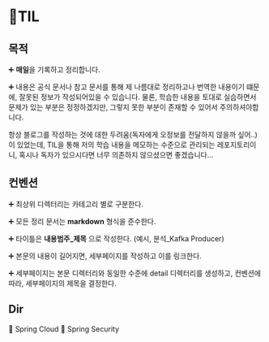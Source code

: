 # 📖TIL

## 목적
➕ **매일**을 기록하고 정리합니다.

➕ 내용은 공식 문서나 참고 문서를 통해 제 나름대로 정리하고나 번역한 내용이기 떄문에, 잘못된 정보가 작성되어있을 수 있습니다. 물론, 학습한 내용을 토대로 실습하면서 문제가 있는 부분은 정정하겠지만, 그렇지 못한 부분이 존재할 수 있어서 주의하셔야합니다.

항상 블로그를 작성하는 것에 대한 두려움(독자에게 오정보를 전달하지 않을까 싶어..)이 있었는데, TIL을 통해 저의 학습 내용을 메모하는 수준으로 관리되는 레포지토리이니, 혹시나 독자가 있으시다면 너무 의존하지 않으셨으면 좋겠습니다...

## 컨벤션
➕ 최상위 디렉터리는 카테고리 별로 구분한다.

➕ 모든 정리 문서는 **markdown** 형식을 준수한다.

➕ 타이틀은 **내용범주_제목** 으로 작성한다. (예시, 분석_Kafka Producer)

➕ 본문의 내용이 길어지면, 세부페이지를 작성하고 이를 링크한다.

➕ 세부페이지는 본문 디렉터리와 동일한 수준에 detail 디렉터리를 생성하고, 컨벤션에 따라, 세부페이지의 제목을 결정한다.

## Dir
📂 Spring Cloud
📂 Spring Security
